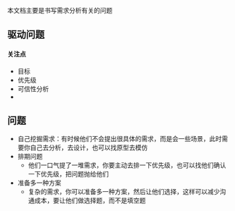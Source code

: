 本文档主要是书写需求分析有关的问题



## 驱动问题

#### 关注点

- 目标
- 优先级
- 可信性分析
- 



## 问题

- 自己挖掘需求：有时候他们不会提出很具体的需求，而是会一些场景，此时需要你自己去分析，去设计，也可以找原型去模仿
- 排期问题
  - 他们一口气提了一堆需求，你要主动去排一下优先级，也可以找他们确认一下优先级，把问题抛给他们
- 准备多一种方案
  - 复杂的需求，你可以准备多一种方案，然后让他们选择，这样可以减少沟通成本，要让他们做选择题，而不是填空题
